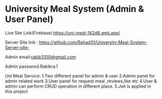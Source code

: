 # University Meal System (Admin & User Panel)

Live Site Link(Firebase):https://uni-meal-142d8.web.app/

Server Site link : https://github.com/Rahad31/University-Meal-System-Server-site-

Admin email:rakib3100@gmail.com

Admin password:Rakibra.1

Uni Meal Service:
1.Two different panel for admin & user
2.Admin panel for admin related work
3.User panel for request meal ,reviews,like etc
4.User & admin can perform CRUD operation in different place.
5.Jwt is applied in this project

